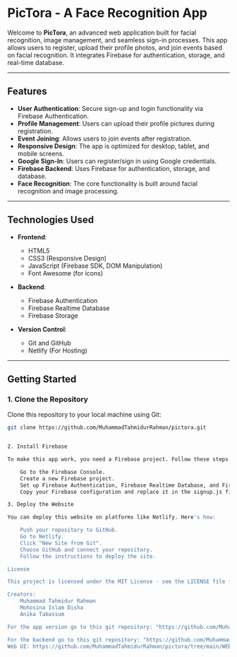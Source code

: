 # PicTora - A Face Recognition App

Welcome to **PicTora**, an advanced web application built for facial recognition, image management, and seamless sign-in processes. This app allows users to register, upload their profile photos, and join events based on facial recognition. It integrates Firebase for authentication, storage, and real-time database.

---

## **Features**

- **User Authentication**: Secure sign-up and login functionality via Firebase Authentication.
- **Profile Management**: Users can upload their profile pictures during registration.
- **Event Joining**: Allows users to join events after registration.
- **Responsive Design**: The app is optimized for desktop, tablet, and mobile screens.
- **Google Sign-In**: Users can register/sign in using Google credentials.
- **Firebase Backend**: Uses Firebase for authentication, storage, and database.
- **Face Recognition**: The core functionality is built around facial recognition and image processing.

---

## **Technologies Used**

- **Frontend**:
  - HTML5
  - CSS3 (Responsive Design)
  - JavaScript (Firebase SDK, DOM Manipulation)
  - Font Awesome (for icons)
  
- **Backend**:
  - Firebase Authentication
  - Firebase Realtime Database
  - Firebase Storage

- **Version Control**:
  - Git and GitHub
  - Netlify (For Hosting)

---

## **Getting Started**

### **1. Clone the Repository**

Clone this repository to your local machine using Git:

```bash
git clone https://github.com/MuhammadTahmidurRahman/pictora.git


2. Install Firebase

To make this app work, you need a Firebase project. Follow these steps:

    Go to the Firebase Console.
    Create a new Firebase project.
    Set up Firebase Authentication, Firebase Realtime Database, and Firebase Storage.
    Copy your Firebase configuration and replace it in the signup.js file.

3. Deploy the Website

You can deploy this website on platforms like Netlify. Here's how:

    Push your repository to GitHub.
    Go to Netlify.
    Click "New Site from Git".
    Choose GitHub and connect your repository.
    Follow the instructions to deploy the site.

License

This project is licensed under the MIT License - see the LICENSE file for details.

Creators:
    Muhammad Tahmidur Rahman
    Mohosina Islam Disha
    Anika Tabassum

For the app version go to this git repository: "https://github.com/MuhammadTahmidurRahman/CSE-299-FACE-RECPGNITION-APP"

For the backend go to this git repository: "https://github.com/MuhammadTahmidurRahman/Face_Recognition_UsingOPENCV_HARCASCADE_FACE_RECOGNITION-pictorabackend-"
Web UI: https://github.com/MuhammadTahmidurRahman/pictora/tree/main/WEB%20UI